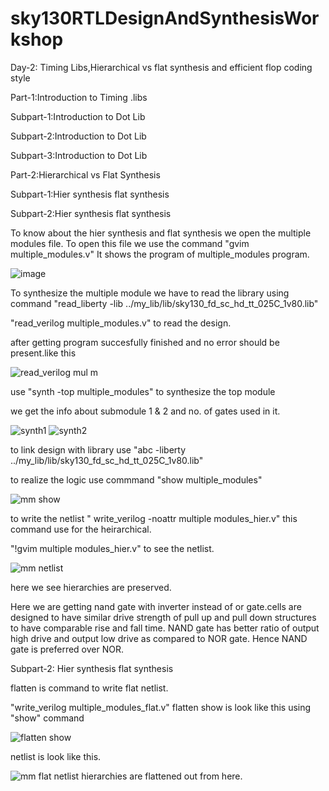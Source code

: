# sky130RTLDesignAndSynthesisWorkshop












Day-2: Timing Libs,Hierarchical vs flat synthesis and efficient flop coding style

Part-1:Introduction to Timing .libs
      
Subpart-1:Introduction to Dot Lib 
        
Subpart-2:Introduction to Dot Lib 

Subpart-3:Introduction to Dot Lib 

Part-2:Hierarchical vs Flat Synthesis

Subpart-1:Hier synthesis flat synthesis

Subpart-2:Hier synthesis flat synthesis

To know about the hier synthesis and flat synthesis we open the multiple modules file.
To open this file we use the command "gvim multiple_modules.v"
It shows the program of multiple_modules program.

![image](https://user-images.githubusercontent.com/104482957/165769676-3af29f16-614b-416c-a415-4f9459c4c496.png)

To synthesize the multiple module we have to read the library using command "read_liberty -lib ../my_lib/lib/sky130_fd_sc_hd_tt_025C_1v80.lib"

"read_verilog multiple_modules.v" to read the design.

after getting program succesfully finished and no error should be present.like this

![read_verilog mul m](https://user-images.githubusercontent.com/104482957/165774985-9fb74c8d-8abb-4987-8073-cc3d448fd08c.png)

use "synth -top multiple_modules" to synthesize the top module

we get the info about submodule 1 & 2 and no. of gates used in it.

![synth1](https://user-images.githubusercontent.com/104482957/165776717-3a0db459-92ea-4917-ae39-e3e196f233ee.png)
![synth2](https://user-images.githubusercontent.com/104482957/165776726-adf6c09a-3a76-4169-9980-62c07d96bae7.png)

to link design with library use "abc -liberty ../my_lib/lib/sky130_fd_sc_hd_tt_025C_1v80.lib"

to realize the logic use commmand "show multiple_modules"

![mm show](https://user-images.githubusercontent.com/104482957/165786658-2266580e-8535-48d4-90d5-517df844a28e.png)

to write the netlist " write_verilog -noattr multiple modules_hier.v" this command use for the heirarchical.

"!gvim multiple modules_hier.v" to see the netlist.

![mm netlist](https://user-images.githubusercontent.com/104482957/165790766-0448e9a4-c0d7-4307-832c-f75ab40c379d.png)

here we see hierarchies are preserved.

Here we are getting nand gate with inverter instead of or gate.cells are designed to have similar drive strength of pull up and pull down structures to have comparable rise and fall time. NAND gate has better ratio of output high drive and output low drive as compared to NOR gate. Hence NAND gate is preferred over NOR.

Subpart-2: Hier synthesis flat synthesis 

flatten is command to write flat netlist.

"write_verilog multiple_modules_flat.v"
flatten show is look like this using "show" command

![flatten show](https://user-images.githubusercontent.com/104482957/165815322-b605cbe7-edc8-4e3f-8e68-ce8c8d4283fa.png)

netlist is look like this.

![mm flat netlist](https://user-images.githubusercontent.com/104482957/165812641-f64a3deb-6b73-4b0d-be0e-b262650b6195.png)
hierarchies are flattened out from here.







